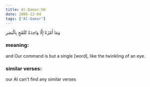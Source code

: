```yaml
---
title: Al-Qamar:50
date: 2006-12-04
tags: ["Al-Qamar"]
---
```

وَمَا أَمْرُنَا إِلَّا وَاحِدَةٌ كَلَمْحٍ بِالْبَصَرِ
### meaning: 
and Our command is but a single [word], like the twinkling of an eye.
### similar verses: 

our AI can't find any similar verses




